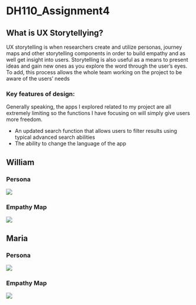 # DH110_Assignment4

<h2> What is UX Storytellying? </h2>

UX storytelling is when researchers create and utilize personas,  journey maps and other storytelling components in order to build empathy and as well get insight into users. Storytelling is also useful as a means to present ideas and gain new ones as you explore the word through the user’s eyes. To add, this process allows the whole team working on the project to be aware of the users’ needs

<h3> Key features of design:</h3>

Generally speaking, the apps I explored related to my project are all extremely limiting so the functions I have focusing on will simply give users more freedom.
<ul> 
<li> An updated search function that allows users to filter results using typical advanced search abilities </li>
  <li>The ability to change the language of the app</li>
</ul>

<h2> William </h2>

<h3> Persona </h3>
<img src="https://user-images.githubusercontent.com/82078120/116471280-56e66f80-a829-11eb-8e64-7331db7967bc.png">

<h3> Empathy Map </h3>
<img src="https://user-images.githubusercontent.com/82078120/116471498-9ad97480-a829-11eb-8946-4dbbd82df58c.png">


<h2> Maria </h2>

<h3> Persona </h3>
<img src="https://user-images.githubusercontent.com/82078120/116471296-5b128d00-a829-11eb-9922-c990e0011d4b.jpg">

<h3> Empathy Map </h3>
<img src="https://user-images.githubusercontent.com/82078120/116470317-1b977100-a828-11eb-99c6-35225fe96e31.jpg">
